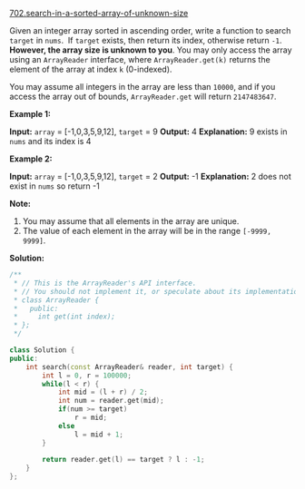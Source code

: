 [702.search-in-a-sorted-array-of-unknown-size](https://leetcode.com/problems/search-in-a-sorted-array-of-unknown-size/)  

Given an integer array sorted in ascending order, write a function to search `target` in `nums`.  If `target` exists, then return its index, otherwise return `-1`. **However, the array size is unknown to you**. You may only access the array using an `ArrayReader` interface, where `ArrayReader.get(k)` returns the element of the array at index `k` (0-indexed).

You may assume all integers in the array are less than `10000`, and if you access the array out of bounds, `ArrayReader.get` will return `2147483647`.

**Example 1:**

**Input:** `array` = \[-1,0,3,5,9,12\], `target` = 9
**Output:** 4
**Explanation:** 9 exists in `nums` and its index is 4

**Example 2:**

**Input:** `array` = \[-1,0,3,5,9,12\], `target` = 2
**Output:** -1
**Explanation:** 2 does not exist in `nums` so return -1

**Note:**

1.  You may assume that all elements in the array are unique.
2.  The value of each element in the array will be in the range `[-9999, 9999]`.  



**Solution:**  

```cpp
/**
 * // This is the ArrayReader's API interface.
 * // You should not implement it, or speculate about its implementation
 * class ArrayReader {
 *   public:
 *     int get(int index);
 * };
 */

class Solution {
public:
    int search(const ArrayReader& reader, int target) {
        int l = 0, r = 100000;
        while(l < r) {
            int mid = (l + r) / 2;
            int num = reader.get(mid);
            if(num >= target)
                r = mid;
            else
                l = mid + 1;
        }
        
        return reader.get(l) == target ? l : -1;
    }
};
```
      